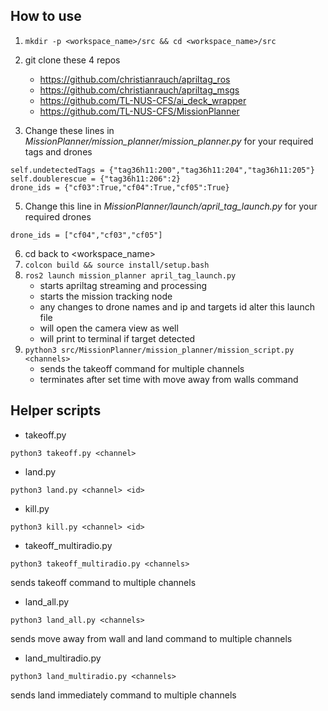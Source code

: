 ## How to use
1) `mkdir -p <workspace_name>/src && cd <workspace_name>/src`
2)	git clone these 4 repos
    *	https://github.com/christianrauch/apriltag_ros
    *	https://github.com/christianrauch/apriltag_msgs
    *	https://github.com/TL-NUS-CFS/ai_deck_wrapper
    *	https://github.com/TL-NUS-CFS/MissionPlanner

3)	Change these lines in *MissionPlanner/mission_planner/mission_planner.py* for your required tags and drones
   ```
self.undetectedTags = {"tag36h11:200","tag36h11:204","tag36h11:205"}
self.doublerescue = {"tag36h11:206":2}
drone_ids = {"cf03":True,"cf04":True,"cf05":True}
```
5)	Change this line in *MissionPlanner/launch/april_tag_launch.py* for your required drones
```
drone_ids = ["cf04","cf03","cf05"]
```
6)	cd back to <workspace_name> 
7)	`colcon build && source install/setup.bash`
8)	`ros2 launch mission_planner april_tag_launch.py`
    *	starts apriltag streaming and processing
    *	starts the mission tracking node
    *	any changes to drone names and ip and targets id alter this launch file
    *	will open the camera view as well
    *	will print to terminal if target detected
9)	`python3 src/MissionPlanner/mission_planner/mission_script.py <channels>`
    *	sends the takeoff command for multiple channels
    *	terminates after set time with move away from walls command


## Helper scripts
* takeoff.py
  
`python3 takeoff.py <channel>`
* land.py
  
`python3 land.py <channel> <id>`

* kill.py
  
`python3 kill.py <channel> <id>`

* takeoff_multiradio.py
  
`python3 takeoff_multiradio.py <channels> `

sends takeoff command to multiple channels

* land_all.py
  
`python3 land_all.py <channels>` 

sends move away from wall and land command to multiple channels
* land_multiradio.py

`python3 land_multiradio.py <channels>`

sends land immediately command to multiple channels